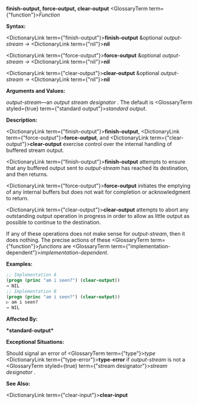 **finish-output, force-output, clear-output** <GlossaryTerm  term={"function"}><i>Function</i></GlossaryTerm> 



**Syntax:** 



<DictionaryLink  term={"finish-output"}><b>finish-output</b></DictionaryLink> &amp;optional *output-stream →* <DictionaryLink  term={"nil"}><b>nil</b></DictionaryLink> 



<DictionaryLink  term={"force-output"}><b>force-output</b></DictionaryLink> &amp;optional *output-stream →* <DictionaryLink  term={"nil"}><b>nil</b></DictionaryLink> 



<DictionaryLink  term={"clear-output"}><b>clear-output</b></DictionaryLink> &amp;optional *output-stream →* <DictionaryLink  term={"nil"}><b>nil</b></DictionaryLink> 



**Arguments and Values:** 



*output-stream*—an *output stream designator* . The default is <GlossaryTerm styled={true} term={"standard output"}><i>standard output</i></GlossaryTerm>. 



**Description:** 



<DictionaryLink  term={"finish-output"}><b>finish-output</b></DictionaryLink>, <DictionaryLink  term={"force-output"}><b>force-output</b></DictionaryLink>, and <DictionaryLink  term={"clear-output"}><b>clear-output</b></DictionaryLink> exercise control over the internal handling of buffered stream output. 



<DictionaryLink  term={"finish-output"}><b>finish-output</b></DictionaryLink> attempts to ensure that any buffered output sent to *output-stream* has reached its destination, and then returns. 



<DictionaryLink  term={"force-output"}><b>force-output</b></DictionaryLink> initiates the emptying of any internal buffers but does not wait for completion or acknowledgment to return. 



<DictionaryLink  term={"clear-output"}><b>clear-output</b></DictionaryLink> attempts to abort any outstanding output operation in progress in order to allow as little output as possible to continue to the destination. 



If any of these operations does not make sense for *output-stream*, then it does nothing. The precise actions of these <GlossaryTerm  term={"function"}><i>functions</i></GlossaryTerm> are <GlossaryTerm  term={"implementation-dependent"}><i>implementation-dependent</i></GlossaryTerm>. 







 



 



**Examples:**
```lisp
;; Implementation A 
(progn (princ "am i seen?") (clear-output)) 
→ NIL 
;; Implementation B 
(progn (princ "am i seen?") (clear-output)) 
▷ am i seen? 
→ NIL 
```
**Affected By:** 



**\*standard-output\*** 



**Exceptional Situations:** 



Should signal an error of <GlossaryTerm  term={"type"}><i>type</i></GlossaryTerm> <DictionaryLink  term={"type-error"}><b>type-error</b></DictionaryLink> if *output-stream* is not a <GlossaryTerm styled={true} term={"stream designator"}><i>stream designator</i></GlossaryTerm> . 



**See Also:** 



<DictionaryLink  term={"clear-input"}><b>clear-input</b></DictionaryLink> 



